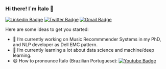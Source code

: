 ### Hi there! I´m Ítalo 👋
[![Linkedin Badge](https://img.shields.io/badge/-LinkedIn-blue?style=for-the-badge&logo=Linkedin&logoColor=white&link=https:https://www.linkedin.com/in/italo-de-pontes-oliveira/)](https://www.linkedin.com/in/italo-de-pontes-oliveira/)
[![Twitter Badge](https://img.shields.io/badge/-Twitter-1ca0f1?style=for-the-badge&labelColor=1ca0f1&logo=twitter&logoColor=white&link=https://twitter.com/italodepontes)](https://twitter.com/italodepontes)
[![Gmail Badge](https://img.shields.io/badge/-Gmail-c14438?style=for-the-badge&logo=Gmail&logoColor=white&link=mailto:italooliveira@copin.ufcg.edu.br)](mailto:italooliveira@copin.ufcg.edu.br)



Here are some ideas to get you started:

- 🔭 I’m currently working on Music Recommmender Systems in my PhD, and NLP developer as Dell EMC pattern.
- 🌱 I’m currently learning a lot about data science and machine/deep learning.
- 😄 How to pronounce Ítalo (Brazilian Portuguese): [![Youtube Badge](https://img.shields.io/youtube/views/H55ssgTa5bI?label=View&style=social)](https://www.youtube.com/watch?v=H55ssgTa5bI)

<!--
**italoPontes/italoPontes** is a ✨ _special_ ✨ repository because its `README.md` (this file) appears on your GitHub profile.
- 👯 I’m looking to collaborate on ...
- 🤔 I’m looking for help with ...
- 💬 Ask me about ...
- 📫 How to reach me: ...
- ⚡ Fun fact: ...
-->
